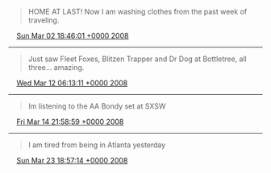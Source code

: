 > HOME AT LAST! Now I am washing clothes from the past week of traveling.

<img src="media/tweet.ico" width="12" /> [Sun Mar 02 18:46:01 +0000 2008](https://twitter.com/nhudson/status/765809461)

----

> Just saw Fleet Foxes, Blitzen Trapper and Dr Dog at Bottletree, all three... amazing.

<img src="media/tweet.ico" width="12" /> [Wed Mar 12 06:13:11 +0000 2008](https://twitter.com/nhudson/status/770229682)

----

> Im listening to the AA Bondy set at SXSW

<img src="media/tweet.ico" width="12" /> [Fri Mar 14 21:58:59 +0000 2008](https://twitter.com/nhudson/status/771690390)

----

> I am tired from being in Atlanta yesterday

<img src="media/tweet.ico" width="12" /> [Sun Mar 23 18:57:14 +0000 2008](https://twitter.com/nhudson/status/775885505)